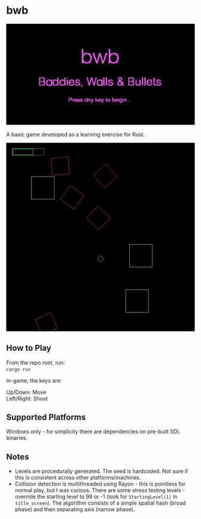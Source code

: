 # bwb
![](screenshot-logo.jpg)

A basic game developed as a learning exercise for Rust.

![](screenshot-game.jpg)

## How to Play

From the repo root, run:  
`cargo run`

In-game, the keys are:

Up/Down: Move  
Left/Right: Shoot

## Supported Platforms
Windows only - for simplicity there are dependencies on pre-built SDL binaries.

## Notes

* Levels are procedurally generated. The seed is hardcoded. Not sure if this is consistent across other platforms/machines.
* Collision detection is multithreaded using Rayon - this is pointless for normal play, but I was curious. There are some stress testing levels - override the starting level to 99 or -1 (look for `StartingLevel(1)` in `title_screen`). The algorithm consists of a simple spatial hash (broad phase) and then separating axis (narrow phase).